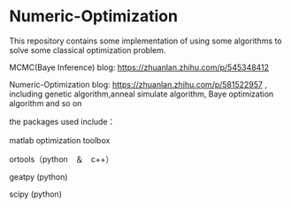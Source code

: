 # Numeric-Optimization

This repository contains some implementation of using some algorithms to solve some classical optimization problem. 

MCMC(Baye Inference) blog: https://zhuanlan.zhihu.com/p/545348412

Numeric-Optimization blog: https://zhuanlan.zhihu.com/p/581522957 , including genetic algorithm,anneal simulate algorithm, Baye optimization algorithm and so on

the packages used include：

matlab optimization toolbox　

ortools（python　＆　c++）

geatpy (python)

scipy (python)
